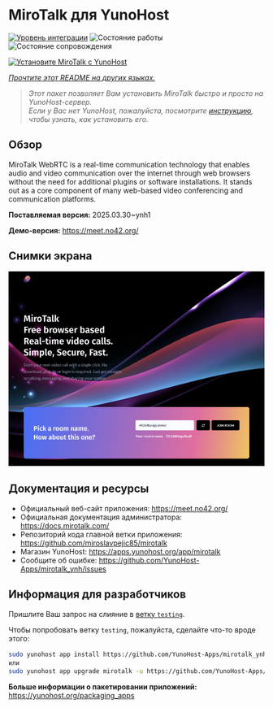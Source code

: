 <!--
Важно: этот README был автоматически сгенерирован <https://github.com/YunoHost/apps/tree/master/tools/readme_generator>
Он НЕ ДОЛЖЕН редактироваться вручную.
-->

# MiroTalk для YunoHost

[![Уровень интеграции](https://apps.yunohost.org/badge/integration/mirotalk)](https://ci-apps.yunohost.org/ci/apps/mirotalk/)
![Состояние работы](https://apps.yunohost.org/badge/state/mirotalk)
![Состояние сопровождения](https://apps.yunohost.org/badge/maintained/mirotalk)

[![Установите MiroTalk с YunoHost](https://install-app.yunohost.org/install-with-yunohost.svg)](https://install-app.yunohost.org/?app=mirotalk)

*[Прочтите этот README на других языках.](./ALL_README.md)*

> *Этот пакет позволяет Вам установить MiroTalk быстро и просто на YunoHost-сервер.*  
> *Если у Вас нет YunoHost, пожалуйста, посмотрите [инструкцию](https://yunohost.org/install), чтобы узнать, как установить его.*

## Обзор

MiroTalk WebRTC is a real-time communication technology that enables audio and video communication over the internet through web browsers without the need for additional plugins or software installations. It stands out as a core component of many web-based video conferencing and communication platforms.


**Поставляемая версия:** 2025.03.30~ynh1

**Демо-версия:** <https://meet.no42.org/>

## Снимки экрана

![Снимок экрана MiroTalk](./doc/screenshots/screenshot.png)

## Документация и ресурсы

- Официальный веб-сайт приложения: <https://meet.no42.org/>
- Официальная документация администратора: <https://docs.mirotalk.com/>
- Репозиторий кода главной ветки приложения: <https://github.com/miroslavpejic85/mirotalk>
- Магазин YunoHost: <https://apps.yunohost.org/app/mirotalk>
- Сообщите об ошибке: <https://github.com/YunoHost-Apps/mirotalk_ynh/issues>

## Информация для разработчиков

Пришлите Ваш запрос на слияние в [ветку `testing`](https://github.com/YunoHost-Apps/mirotalk_ynh/tree/testing).

Чтобы попробовать ветку `testing`, пожалуйста, сделайте что-то вроде этого:

```bash
sudo yunohost app install https://github.com/YunoHost-Apps/mirotalk_ynh/tree/testing --debug
или
sudo yunohost app upgrade mirotalk -u https://github.com/YunoHost-Apps/mirotalk_ynh/tree/testing --debug
```

**Больше информации о пакетировании приложений:** <https://yunohost.org/packaging_apps>
